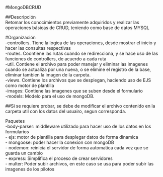 #MongoDBCRUD

##Descripción  
Retomar los conocimientos previamente adquiridos y realizar las operaciones básicas de CRUD, teniendo como base de datos MYSQL

#Organización  
-controllers. Tiene la logica de las operaciones, desde mostrar el inicio y hacer las consultas respectivas    
-routes. Coontiene las rutas cuando se redirecciona, y se hace uso de las funciones de controllers, de acuerdo a cada ruta  
-util. Contiene el archivo para poder manejar y eliminar las imagenes cuando se actualiza por una nueva, o se elimine el registro de la base, eliminar tambien la imagen de la carpeta.  
-views. Contiene los archivos que se desplegan, haciendo uso de EJS como motor de plantilla  
-images: Contiene las imagenes que se suben desde el formulario  
-models: Modelo para el uso de mongoDB.

##Si se requiere probar, se debe de modificar el archivo contenido en la carpeta util con los datos del usuairo, segun corresponda.

Paquetes  
    -body-parser: middleware utilizado para hacer uso de los datos en los formularios  
    - ejs: motor de plantilla para desplegar datos de forma dinamica  
    - mongoose: poder hacer la conexion con mongoDB  
    - nodemon: reinicia el servidor de forma automatica cada vez que se guarda un cambio  
    - express: Simplifica el proceso de crear servidores  
    - multer: Poder subir archivos, en este caso se usa para poder subir las imagenes de los pilotos
